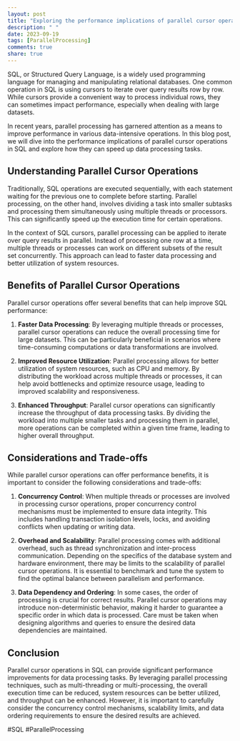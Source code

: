 ```yaml
---
layout: post
title: "Exploring the performance implications of parallel cursor operations in SQL"
description: " "
date: 2023-09-19
tags: [ParallelProcessing]
comments: true
share: true
---
```


SQL, or Structured Query Language, is a widely used programming language for managing and manipulating relational databases. One common operation in SQL is using cursors to iterate over query results row by row. While cursors provide a convenient way to process individual rows, they can sometimes impact performance, especially when dealing with large datasets.

In recent years, parallel processing has garnered attention as a means to improve performance in various data-intensive operations. In this blog post, we will dive into the performance implications of parallel cursor operations in SQL and explore how they can speed up data processing tasks.

## Understanding Parallel Cursor Operations

Traditionally, SQL operations are executed sequentially, with each statement waiting for the previous one to complete before starting. Parallel processing, on the other hand, involves dividing a task into smaller subtasks and processing them simultaneously using multiple threads or processors. This can significantly speed up the execution time for certain operations.

In the context of SQL cursors, parallel processing can be applied to iterate over query results in parallel. Instead of processing one row at a time, multiple threads or processes can work on different subsets of the result set concurrently. This approach can lead to faster data processing and better utilization of system resources.

## Benefits of Parallel Cursor Operations

Parallel cursor operations offer several benefits that can help improve SQL performance:

1. **Faster Data Processing**: By leveraging multiple threads or processes, parallel cursor operations can reduce the overall processing time for large datasets. This can be particularly beneficial in scenarios where time-consuming computations or data transformations are involved.

2. **Improved Resource Utilization**: Parallel processing allows for better utilization of system resources, such as CPU and memory. By distributing the workload across multiple threads or processes, it can help avoid bottlenecks and optimize resource usage, leading to improved scalability and responsiveness.

3. **Enhanced Throughput**: Parallel cursor operations can significantly increase the throughput of data processing tasks. By dividing the workload into multiple smaller tasks and processing them in parallel, more operations can be completed within a given time frame, leading to higher overall throughput.

## Considerations and Trade-offs

While parallel cursor operations can offer performance benefits, it is important to consider the following considerations and trade-offs:

1. **Concurrency Control**: When multiple threads or processes are involved in processing cursor operations, proper concurrency control mechanisms must be implemented to ensure data integrity. This includes handling transaction isolation levels, locks, and avoiding conflicts when updating or writing data.

2. **Overhead and Scalability**: Parallel processing comes with additional overhead, such as thread synchronization and inter-process communication. Depending on the specifics of the database system and hardware environment, there may be limits to the scalability of parallel cursor operations. It is essential to benchmark and tune the system to find the optimal balance between parallelism and performance.

3. **Data Dependency and Ordering**: In some cases, the order of processing is crucial for correct results. Parallel cursor operations may introduce non-deterministic behavior, making it harder to guarantee a specific order in which data is processed. Care must be taken when designing algorithms and queries to ensure the desired data dependencies are maintained.

## Conclusion

Parallel cursor operations in SQL can provide significant performance improvements for data processing tasks. By leveraging parallel processing techniques, such as multi-threading or multi-processing, the overall execution time can be reduced, system resources can be better utilized, and throughput can be enhanced. However, it is important to carefully consider the concurrency control mechanisms, scalability limits, and data ordering requirements to ensure the desired results are achieved.

#SQL #ParallelProcessing